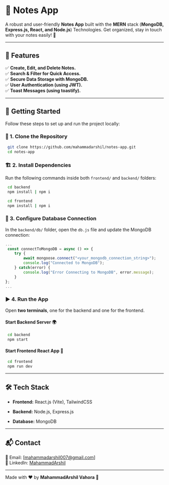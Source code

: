 # 📝 Notes App

A robust and user-friendly **Notes App** built with the **MERN** stack (**MongoDB, Express.js, React, and Node.js**) Technologies. Get organized, stay in touch with your notes easily! 🚀


---

## 📌 Features

✅ **Create, Edit, and Delete Notes.**\
✅ **Search & Filter for Quick Access.**\
✅ **Secure Data Storage with MongoDB.**\
✅ **User Authentication (using JWT).**\
✅ **Toast Messages (using toastify).**

---

## 🚀 Getting Started

Follow these steps to set up and run the project locally:

### 📂 1. Clone the Repository

```sh
 git clone https://github.com/mahammadarshil/notes-app.git
 cd notes-app
```

### 🏗 2. Install Dependencies

Run the following commands inside both `frontend/` and `backend/` folders:

```sh
 cd backend
 npm install | npm i
```

```sh
 cd frontend
 npm install | npm i
```

### 🔑 3. Configure Database Connection

In the `backend/db/` folder, open the `db.js` file and update the MongoDB connection:

```js
...
 const connectToMongoDB = async () => {
    try {
        await mongoose.connect("<your_mongodb_connection_string>");
        console.log("Connected to MongoDB");
    } catch(error) {
        console.log("Error Connecting to MongoDB", error.message);
    }
};
...
```

### ▶️ 4. Run the App

Open **two terminals**, one for the backend and one for the frontend.

#### Start Backend Server 🌍

```sh
 cd backend
 npm start
```

#### Start Frontend React App 🎨

```sh
 cd frontend
 npm run dev
```

---

## 🛠 Tech Stack

- **Frontend:** React.js (Vite), TailwindCSS
- **Backend:** Node.js, Express.js
- **Database:** MongoDB

  &#x20;

---

## 📬 Contact

📧 Email: [[mahammadarshil007@gmail.com](mailto\:mahammadarshil007@gmail.com)]\
🔗 LinkedIn: [MahammadArshil](https://www.linkedin.com/in/mahammadarshil-vahora/)

---

Made with ❤️ by **MahammadArshil Vahora** 🚀

